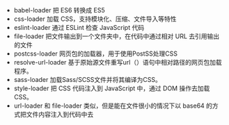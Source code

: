
- babel-loader 把 ES6 转换成 ES5
- css-loader 加载 CSS，支持模块化、压缩、文件导入等特性
- eslint-loader 通过 ESLint 检查 JavaScript 代码
- file-loader 把文件输出到一个文件夹中，在代码中通过相对 URL 去引用输出的文件
- postcss-loader 网页包的加载器，用于使用PostSS处理CSS
- resolve-url-loader 基于原始源文件重写url（）语句中相对路径的网页包加载程序。
- sass-loader 加载Sass/SCSS文件并将其编译为CSS。
- style-loader 把 CSS 代码注入到 JavaScript 中，通过 DOM 操作去加载 CSS。
- url-loader  和 file-loader 类似，但是能在文件很小的情况下以 base64 的方式把文件内容注入到代码中去



